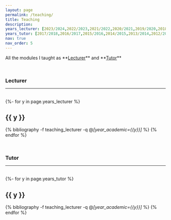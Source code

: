 ```yaml
---
layout: page
permalink: /teaching/
title: Teaching
description: 
years_lecturer: [2023/2024,2022/2023,2021/2022,2020/2021,2019/2020,2018/2019]
years_tutor: [2017/2018,2016/2017,2015/2016,2014/2015,2013/2014,2012/2013]
nav: true
nav_order: 5
---
```



<p markdown="1"> 
All the modules I taught as **<a href="#lecturer">Lecturer</a>** and
**<a href="#tutor">Tutor</a>**  
</p>




<div class="publications">



<a id="lecturer"><h3 style="margin-top: 3.3rem; margin-bottom: 0.3rem;">Lecturer</h3></a>
<hr style="color: var(--global-text-color); height: 1px; margin-bottom: 2rem;">

{%- for y in page.years_lecturer %}    
    <h2 class="year">{{ y }}</h2>
        {% bibliography -f teaching_lecturer -q @*[year_academic={{y}}]* %}
{% endfor %}





<a id="tutor"><h3 style="margin-top: 3.3rem; margin-bottom: 0.3rem;">Tutor</h3></a>
<hr style="color: var(--global-text-color); height: 1px; margin-bottom: 2rem;">

{%- for y in page.years_tutor %}    
    <h2 class="year">{{ y }}</h2>
        {% bibliography -f teaching_lecturer -q @*[year_academic={{y}}]* %}
{% endfor %}


</div>

